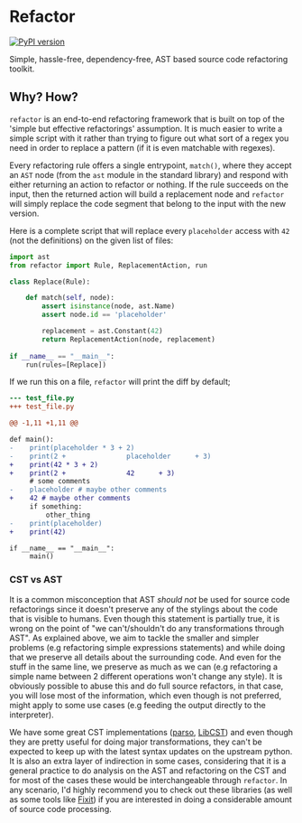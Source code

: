 # Refactor

[![PyPI version](https://badge.fury.io/py/refactor.svg)](https://badge.fury.io/py/refactor)

Simple, hassle-free, dependency-free, AST based source code refactoring
toolkit.

## Why? How?

`refactor` is an end-to-end refactoring framework that is built on top
of the 'simple but effective refactorings' assumption. It is much easier
to write a simple script with it rather than trying to figure out what
sort of a regex you need in order to replace a pattern (if it is even
matchable with regexes).

Every refactoring rule offers a single entrypoint, `match()`, where they
accept an `AST` node (from the `ast` module in the standard library) and
respond with either returning an action to refactor or nothing. If the
rule succeeds on the input, then the returned action will build a
replacement node and `refactor` will simply replace the code segment
that belong to the input with the new version.

Here is a complete script that will replace every `placeholder` access
with `42` (not the definitions) on the given list of files:

```py
import ast
from refactor import Rule, ReplacementAction, run

class Replace(Rule):

    def match(self, node):
        assert isinstance(node, ast.Name)
        assert node.id == 'placeholder'

        replacement = ast.Constant(42)
        return ReplacementAction(node, replacement)
        
if __name__ == "__main__":
    run(rules=[Replace])
```

If we run this on a file, `refactor` will print the diff by default;

```diff
--- test_file.py
+++ test_file.py

@@ -1,11 +1,11 @@

def main():
-    print(placeholder * 3 + 2)
-    print(2 +               placeholder      + 3)
+    print(42 * 3 + 2)
+    print(2 +               42      + 3)
     # some comments
-    placeholder # maybe other comments
+    42 # maybe other comments
     if something:
         other_thing
-    print(placeholder)
+    print(42)

if __name__ == "__main__":
     main()
```

### CST vs AST

It is a common misconception that AST *should not* be used for source code refactorings since
it doesn't preserve any of the stylings about the code that is visible to humans. Even though
this statement is partially true, it is wrong on the point of "we can't/shouldn't do any transformations
through AST". As explained above, we aim to tackle the smaller and simpler problems (e.g refactoring
simple expressions statements) and while doing that we preserve all details about the surrounding code. And
even for the stuff in the same line, we preserve as much as we can (e.g refactoring a simple name between 2 different
operations won't change any style). It is obviously possible to abuse this and do full source refactors, in that case,
you will lose most of the information, which even though is not preferred, might apply to some use cases (e.g
feeding the output directly to the interpreter).

We have some great CST implementations ([parso](https://github.com/davidhalter/parso),
[LibCST](https://github.com/Instagram/LibCST)) and even though they are pretty useful for
doing major transformations, they can't be expected to keep up with the latest syntax updates
on the upstream python. It is also an extra layer of indirection in some cases, considering that
it is a general practice to do analysis on the AST and refactoring on the CST and for most of the
cases these would be interchangeable through `refactor`. In any scenario, I'd highly recommend you
to check out these libraries (as well as some tools like [Fixit](https://github.com/Instagram/Fixit))
if you are interested in doing a considerable amount of source code processing.
